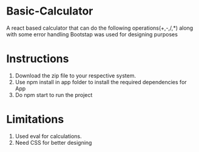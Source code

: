 # Basic-Calculator

A react based calculator that can do the following operations(+,-,/,*) along with some error handling
Bootstap was used for designing purposes

# Instructions
 1. Download the zip file to your respective system. 
 2. Use npm install in app folder to install the required dependencies for App
 3. Do npm start to run the project
 
 # Limitations
 1. Used eval for calculations. 
 2. Need CSS for better designing
